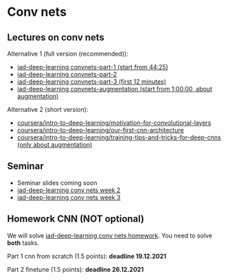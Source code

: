 # Conv nets

## Lectures on conv nets

Alternative 1 (full  version (recommended)):
* [iad-deep-learning convnets-part-1 (start from 44:25)](https://youtu.be/aSTwlPjJfso?list=PLEwK9wdS5g0qa3PIhR6HBDJD_QnrfP8Ei&t=2665)
* [iad-deep-learning convnets-part-2](https://www.youtube.com/watch?v=aSTwlPjJfso&list=PLEwK9wdS5g0qa3PIhR6HBDJD_QnrfP8Ei&index=2)
* [iad-deep-learning convnets-part-3 (first 12 minutes)](https://www.youtube.com/watch?v=4nKWQno1vG8&list=PLEwK9wdS5g0qa3PIhR6HBDJD_QnrfP8Ei&index=11)
* [iad-deep-learning convnets-augmentation (start from 1:00:00, about augmentation)](https://youtu.be/7ljQTZ8HT-A?list=PLEwK9wdS5g0qa3PIhR6HBDJD_QnrfP8Ei&t=3639)


Alternative 2 (short version):
* [coursera/intro-to-deep-learning/motivation-for-convolutional-layers](https://www.coursera.org/learn/intro-to-deep-learning/lecture/YZnOW/motivation-for-convolutional-layers)
* [coursera/intro-to-deep-learning/our-first-cnn-architecture](https://www.coursera.org/learn/intro-to-deep-learning/lecture/9y2lf/our-first-cnn-architecture)
* [coursera/intro-to-deep-learning/training-tips-and-tricks-for-deep-cnns (only about augmentation)](https://www.coursera.org/learn/intro-to-deep-learning/lecture/NGUMO/training-tips-and-tricks-for-deep-cnns)

## Seminar
* Seminar slides coming soon
* [iad-deep-learning conv nets week 2](https://github.com/hse-ds/iad-deep-learning/blob/master/2021/seminars/sem02/sem02_task.ipynb)
* [iad-deep-learning conv nets week 3](https://github.com/hse-ds/iad-deep-learning/blob/master/2021/seminars/sem03/sem03_task.ipynb)


## Homework CNN (NOT optional)
We will solve [iad-deep-learning conv nets homework](https://github.com/hse-ds/iad-deep-learning/blob/master/2021/homeworks/hw02/hw2.ipynb). You need to solve **both** tasks.

Part 1 cnn from scratch (1.5 points): **deadline 19.12.2021**

Part 2 finetune (1.5 points): **deadline 26.12.2021**


